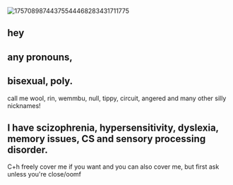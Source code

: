![17570898744375544468283431711775](https://github.com/user-attachments/assets/8f1cb247-3289-4e48-8e07-6e51154c4df7)



## hey

## 

## any pronouns, 
##
## bisexual, poly.

 call me wool, rin, wemmbu, null, tippy, circuit, angered and many other silly nicknames!

 ## I have scizophrenia, hypersensitivity, dyslexia, memory issues, CS and sensory processing disorder.

 C+h freely cover me if you want and you can also cover me, but first ask unless you're close/oomf
